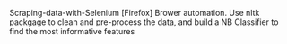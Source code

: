 Scraping-data-with-Selenium [Firefox] Brower automation. 
Use nltk packgage to clean and pre-process the data, and 
build a NB Classifier to find the most informative features 
